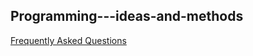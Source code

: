 ## Programming---ideas-and-methods

[Frequently Asked Questions](https://github.com/longsjtu/FAQ/blob/Programming---ideas-and-methods/README.md)
